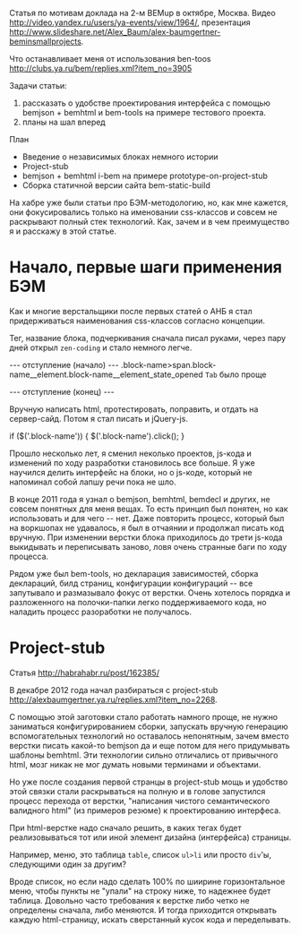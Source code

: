 Статья по мотивам доклада на 2-м BEMup в октябре, Москва.
Видео http://video.yandex.ru/users/ya-events/view/1964/,
презентация http://www.slideshare.net/Alex_Baum/alex-baumgertner-beminsmallprojects.

Что останавливает меня от использования ben-toos http://clubs.ya.ru/bem/replies.xml?item_no=3905

Задачи статьи:
1. рассказать о удобстве проектирования интерфейса с помощью bemjson + bemhtml и bem-tools
на примере тестового проекта.
1. планы на шал вперед

План

* Введение о независимых блоках немного истории
* Project-stub
* bemjson + bemhtml i-bem на примере prototype-on-project-stub
* Сборка статичной версии сайта bem-static-build

На хабре уже были статьи про БЭМ-методологию, но, как мне кажется, они фокусировались только на именовании css-классов
и совсем не раскрывают полный стек технологий. Как, зачем и в чем преимущество я и расскажу в этой статье.

Начало, первые шаги применения БЭМ
==================================

Как и многие верстальщики после первых статей о АНБ я стал придерживаться наименования css-классов согласно концепции.

Тег, название блока, подчеркивания сначала писал руками, через пару дней открыл `zen-coding` и стало немного легче.

--- отступление (начало) ---
.block-name>span.block-name__element.block-name__element_state_opened `Tab` было проще
<div class="block-name"><span class="block-name__element block-name__element_state_opened"></span></div>
--- отступление (конец) ---

Вручную написать html, протестировать, поправить, и отдать на сервер-сайд. Потом я стал писать и jQuery-js.

if ($('.block-name')) {
    $('.block-name').click();
}


Прошло несколько лет, я сменил неколько проектов, js-кода и изменений по ходу разработки становилось все больше.
Я уже научился делить интерфейс на блоки, но о js-коде, который не напоминал собой лапшу речи пока не шло.

В конце 2011 года я узнал о bemjson, bemhtml, bemdecl и других, не совсем понятных для меня вещах. То есть принцип
был понятен, но как использовать и для чего -- нет. Даже повторить процесс, который был на воркшопах не удавалось, я
был в отчаянии и продолжал писать код вручную. При изменении верстки блока приходилось
до трети js-кода выкидывать и переписывать заново, ловя очень странные баги по ходу процесса.


Рядом уже был bem-tools, но декларация зависимостей, сборка деклараций, билд страниц, конфигурации конфигураций --
все запутывало и размазывало фокус от верстки. Очень хотелось порядка и разложенного на полочки-папки легко поддерживаемого кода,
но наладить процесс разоработки  не получалось.

Project-stub
============

Статья http://habrahabr.ru/post/162385/

В декабре 2012 года начал разбираться с project-stub http://alexbaumgertner.ya.ru/replies.xml?item_no=2268.

С помощью этой заготовки стало работать намного проще, не нужно заниматься конфигурированием сборки,
запускать вручную генерацию вспомогательных технологий но оставалось непонятным, зачем вместо верстки писать
какой-то bemjson да и еще потом для него придумывать шаблоны bemhtml. Эти технологии сильно отличались от привычного
html, мозг никак не мог думать новыми терминами и объектами.

Но уже после создания первой странцы в project-stub мощь и удобство этой связки стали раскрываться на полную и в голове
запустился процесс перехода от верстки, "написания чистого семантического валидного html" (из примеров резюме) к проектированию интерфеса.

При html-верстке надо сначало решить, в каких тегах будет реализовываться тот или иной элемент дизайна (интерфейса) страницы.

Например, меню, это таблица `table`, список `ul>li` или просто `div`'ы, следующими один за другим?

Вроде список, но если надо сделать 100% по шиирине горизонтальное меню, чтобы пункты не "упали" на строку ниже,
то надежнее будет таблица. Довольно часто требования к верстке либо четко не определены сначала, либо меняются.
И тогда приходится открывать каждую html-страницу, искать сверстанный кусок кода и переделывать.
